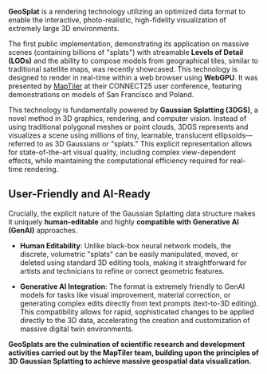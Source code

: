 **GeoSplat** is a rendering technology utilizing an optimized data format to enable the interactive, photo-realistic, high-fidelity visualization of extremely large 3D environments.

The first public implementation, demonstrating its application on massive scenes (containing billions of "splats") with streamable **Levels of Detail (LODs)** and the ability to compose models from geographical tiles, similar to traditional satellite maps, was recently showcased. This technology is designed to render in real-time within a web browser using **WebGPU**. It was presented by [MapTiler](https://www.maptiler.com/) at their CONNECT25 user conference, featuring demonstrations on models of San Francisco and Poland.

This technology is fundamentally powered by **Gaussian Splatting (3DGS)**, a novel method in 3D graphics, rendering, and computer vision. Instead of using traditional polygonal meshes or point clouds, 3DGS represents and visualizes a scene using millions of tiny, learnable, translucent ellipsoids—referred to as 3D Gaussians or "splats." This explicit representation allows for state-of-the-art visual quality, including complex view-dependent effects, while maintaining the computational efficiency required for real-time rendering.

## User-Friendly and AI-Ready

Crucially, the explicit nature of the Gaussian Splatting data structure makes it uniquely **human-editable** and highly **compatible with Generative AI (GenAI)** approaches.

- **Human Editability**: Unlike black-box neural network models, the discrete, volumetric "splats" can be easily manipulated, moved, or deleted using standard 3D editing tools, making it straightforward for artists and technicians to refine or correct geometric features.

- **Generative AI Integration**: The format is extremely friendly to GenAI models for tasks like visual improvement, material correction, or generating complex edits directly from text prompts (text-to-3D editing). This compatibility allows for rapid, sophisticated changes to be applied directly to the 3D data, accelerating the creation and customization of massive digital twin environments.

**GeoSplats are the culmination of scientific research and development activities carried out by the MapTiler team, building upon the principles of 3D Gaussian Splatting to achieve massive geospatial data visualization.**
